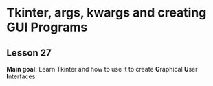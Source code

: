 # Tkinter, args, kwargs and creating GUI Programs
## Lesson 27

**Main goal:** Learn Tkinter and how to use it to create **G**raphical **U**ser **I**nterfaces 
